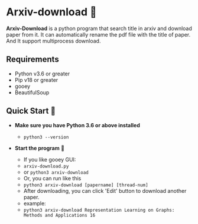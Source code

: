 # Arxiv-download 🌟

**Arxiv-Download** is a python program that search title in arxiv and download paper from it.
It can automatically rename the pdf file with the title of paper.
And It support multiprocess download.

## Requirements

- Python v3.6 or greater
- Pip v18 or greater
- gooey
- BeautifulSoup


## Quick Start 🚀

- **Make sure you have Python 3.6 or above installed**

  - `python3 --version`

- **Start the program** 🏁

  - If you like gooey GUI:
  - `arxiv-download.py`
  - or `python3 arxiv-download`
  - Or, you can run like this
  - `python3 arxiv-download [papername] [thread-num]`
  - After downloading, you can click 'Edit' button to download another paper.
  - example:
  - `python3 arxiv-download Representation Learning on Graphs: Methods and Applications 16`